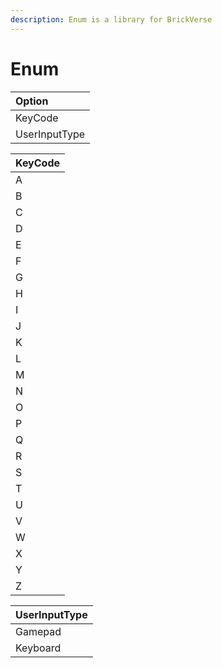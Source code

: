 ```yaml
---
description: Enum is a library for BrickVerse
---
```


# Enum

| Option |
| :--- |
| KeyCode |
| UserInputType |

| KeyCode |
| :--- |
| A |
| B |
| C |
| D |
| E |
| F |
| G |
| H |
| I |
| J |
| K |
| L |
| M |
| N |
| O |
| P |
| Q |
| R |
| S |
| T |
| U |
| V |
| W |
| X |
| Y |
| Z |

| UserInputType |
| :--- |
| Gamepad |
| Keyboard |

